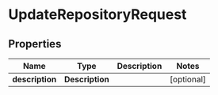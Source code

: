 

# UpdateRepositoryRequest


## Properties

| Name | Type | Description | Notes |
|------------ | ------------- | ------------- | -------------|
|**description** | **Description** |  |  [optional] |



